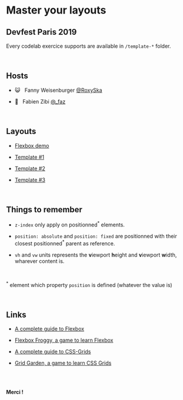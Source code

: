 # Master your layouts

## Devfest Paris 2019

Every codelab exercice supports are available in `/template-*` folder.

<br>

## Hosts

- 😺 &nbsp; Fanny Weisenburger [@RoxySka](https://twitter.com/RoxySka)

- 🐶 &nbsp; Fabien Zibi [@\_faz](https://twitter.com/_faz)

<br>

## Layouts

- [Flexbox demo](https://dahfazz.github.io/codelab-devfestParis/flexbox-demo.html)

- [Template #1](https://dahfazz.github.io/codelab-devfestParis/template-1/)

- [Template #2](https://dahfazz.github.io/codelab-devfestParis/template-2/)

- [Template #3](https://dahfazz.github.io/codelab-devfestParis/template-3/)

<br>

## Things to remember

- `z-index` only apply on positionned<sup>\*</sup> elements.

- `position: absolute` and `position: fixed` are positionned with their closest positionned<sup>\*</sup> parent as reference.

- `vh` and `vw` units represents the **v**iewport **h**eight and **v**iewport **w**idth, wharever content is.

<br>

<sup>\*</sup> element which property `position` is defined (whatever the value is)

<br>

## Links

- [A complete guide to Flexbox](https://css-tricks.com/snippets/css/a-guide-to-flexbox/)

- [Flexbox Froggy, a game to learn Flexbox](https://flexboxfroggy.com/)

- [A complete guide to CSS-Grids](https://css-tricks.com/snippets/css/complete-guide-grid/)

- [Grid Garden, a game to learn CSS Grids](https://cssgridgarden.com/)

<br><br>

**Merci !**
